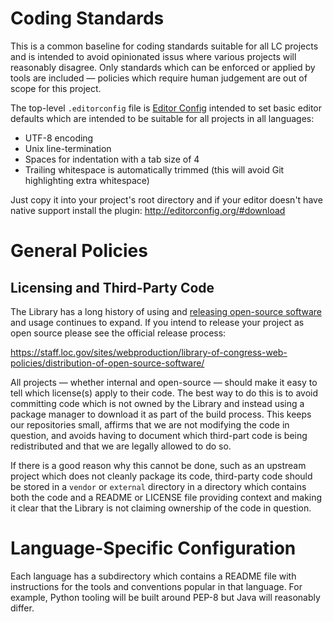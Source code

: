 # Coding Standards

This is a common baseline for coding standards suitable for all LC projects and
is intended to avoid opinionated issus where various projects will reasonably
disagree. Only standards which can be enforced or applied by tools are included
— policies which require human judgement are out of scope for this project.

The top-level `.editorconfig` file is [Editor Config](http://editorconfig.org/)
intended to set basic editor defaults which are intended to be suitable for all
projects in all languages:

* UTF-8 encoding
* Unix line-termination
* Spaces for indentation with a tab size of 4
* Trailing whitespace is automatically trimmed (this will avoid Git highlighting extra whitespace)

Just copy it into your project's root directory and if your editor doesn't have
native support install the plugin: http://editorconfig.org/#download

# General Policies

## Licensing and Third-Party Code

The Library has a long history of using and
[releasing open-source software](https://github.com/LibraryOfCongress)
and usage continues to expand. If you intend to release your project as open
source please see the official release process:

https://staff.loc.gov/sites/webproduction/library-of-congress-web-policies/distribution-of-open-source-software/

All projects — whether internal and open-source — should make it easy to tell
which license(s) apply to their code. The best way to do this is to avoid
committing code which is not owned by the Library and instead using a package
manager to download it as part of the build process. This keeps our repositories
small, affirms that we are not modifying the code in question, and avoids having
to document which third-part code is being redistributed and that we are legally
allowed to do so.

If there is a good reason why this cannot be done, such as an upstream project
which does not cleanly package its code, third-party code should be stored in a
`vendor` or `external` directory in a directory which contains both the code and
a README or LICENSE file providing context and making it clear that the Library
is not claiming ownership of the code in question.

# Language-Specific Configuration

Each language has a subdirectory which contains a README file with instructions
for the tools and conventions popular in that language. For example, Python
tooling will be built around PEP-8 but Java will reasonably differ.
